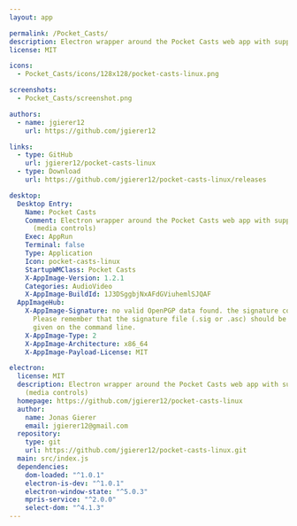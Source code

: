 ```yaml
---
layout: app

permalink: /Pocket_Casts/
description: Electron wrapper around the Pocket Casts web app with support for MPRIS (media controls)
license: MIT

icons:
  - Pocket_Casts/icons/128x128/pocket-casts-linux.png

screenshots:
  - Pocket_Casts/screenshot.png

authors:
  - name: jgierer12
    url: https://github.com/jgierer12

links:
  - type: GitHub
    url: jgierer12/pocket-casts-linux
  - type: Download
    url: https://github.com/jgierer12/pocket-casts-linux/releases

desktop:
  Desktop Entry:
    Name: Pocket Casts
    Comment: Electron wrapper around the Pocket Casts web app with support for MPRIS
      (media controls)
    Exec: AppRun
    Terminal: false
    Type: Application
    Icon: pocket-casts-linux
    StartupWMClass: Pocket Casts
    X-AppImage-Version: 1.2.1
    Categories: AudioVideo
    X-AppImage-BuildId: 1J3DSggbjNxAFdGViuhemlSJQAF
  AppImageHub:
    X-AppImage-Signature: no valid OpenPGP data found. the signature could not be verified.
      Please remember that the signature file (.sig or .asc) should be the first file
      given on the command line.
    X-AppImage-Type: 2
    X-AppImage-Architecture: x86_64
    X-AppImage-Payload-License: MIT

electron:
  license: MIT
  description: Electron wrapper around the Pocket Casts web app with support for MPRIS
    (media controls)
  homepage: https://github.com/jgierer12/pocket-casts-linux
  author:
    name: Jonas Gierer
    email: jgierer12@gmail.com
  repository:
    type: git
    url: https://github.com/jgierer12/pocket-casts-linux.git
  main: src/index.js
  dependencies:
    dom-loaded: "^1.0.1"
    electron-is-dev: "^1.0.1"
    electron-window-state: "^5.0.3"
    mpris-service: "^2.0.0"
    select-dom: "^4.1.3"
---
```

